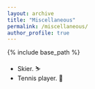 ```yaml
---
layout: archive
title: "Miscellaneous"
permalink: /miscellaneous/
author_profile: true
---
```


{% include base_path %}

- Skier. ⛷ <br>
- Tennis player. 🎾  <br>